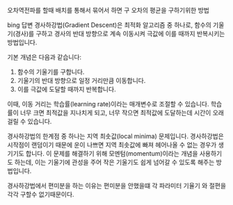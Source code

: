 오차역전파를 할때 배치를 통해서 묶어서 하면 구 오차의 평균을 구하기위한 방법

bing 답변
경사하강법(Gradient Descent)은 최적화 알고리즘 중 하나로, 함수의 기울기(경사)를 구하고 경사의 반대 방향으로 계속 이동시켜 극값에 이를 때까지 반복시키는 방법입니다.

기본 개념은 다음과 같습니다:

1. 함수의 기울기를 구합니다.
2. 기울기의 반대 방향으로 일정 거리만큼 이동합니다.
3. 이를 극값에 도달할 때까지 반복합니다.

이때, 이동 거리는 학습률(learning rate)이라는 매개변수로 조절할 수 있습니다. 학습률이 너무 크면 최적값을 지나치게 되고, 너무 작으면 최적값에 도달하는데 시간이 오래 걸릴 수 있습니다.

경사하강법의 한계점 중 하나는 지역 최솟값(local minima) 문제입니다. 경사하강법은 시작점이 랜덤이기 때문에 운이 나쁘면 지역 최솟값에 빠져 헤어나올 수 없는 경우가 생기기도 합니다. 이 문제를 해결하기 위해 모멘텀(momentum)이라는 개념을 사용하기도 하는데, 이는 기울기에 관성을 주어 작은 기울기도 쉽게 넘어갈 수 있도록 해주는 방법입니다.


경사하강법에서 
편미분을 하는 이유는
편미분을 안했을떄 각 파라미터 기율기 와 절편을 각각 구할수 없기때문이다.